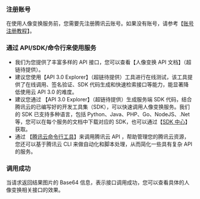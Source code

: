 ### 注册账号
在使用人像变换服务前，您需要先注册腾讯云账号。如果没有账号，请参考【[账号注册教程](https://cloud.tencent.com/document/product/378/17985)】。

### 通过 API/SDK/命令行来使用服务
- 我们为您提供了丰富多样的 API 接口，您可以查看【人像变换 API 文档】（超链待提供）。
- 建议您使用【API 3.0 Explorer】（超链待提供）工具进行在线测试，该工具提供了在线调用、签名验证、SDK 代码生成和快速检索接口等能力，能显著降低使用云 API 3.0 的难度。
- 建议您通过 【API 3.0 Explorer】（超链待提供）生成服务端 SDK 代码，结合腾讯云的已编写好的开发工具集（SDK），可以快速调用人像变换服务。我们的 SDK 已支持多种语言，包括 Python、Java、PHP、Go、NodeJS、.Net 等，您可以在每个服务的文档中下载对应的 SDK，也可以通过【[SDK 中心](https://cloud.tencent.com/document/sdk)】获取。
- 通过 【[腾讯云命令行工具](https://cloud.tencent.com/document/product/440/6176)】来调用腾讯云 API ，帮助管理您的腾讯云资源，您还可以基于腾讯云 CLI 来做自动化和脚本处理，从而简化一些具有复杂 API 的服务。

### 调用成功
当请求返回结果图片的 Base64 信息，表示接口调用成功，您可以查看具体的人像变换相关接口的效果。
